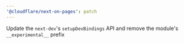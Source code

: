 ```yaml
---
'@cloudflare/next-on-pages': patch
---
```


Update the `next-dev`'s `setupDevBindings` API and remove the module's `__experimental__` prefix
